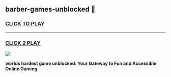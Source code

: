 
## barber-games-unblocked 👋
<h3>
<a href="https://premium.freeplayer.one?title=barber-games-unblocked&ref=14F">CLICK TO PLAY</a></h3>
<hr>

<h3>
<a href="https://premium.freeplayer.one?title=barber-games-unblocked&ref=14F">CLICK 2 PLAY</a>
  
</h3>

<a href="https://premium.freeplayer.one?title=barber-games-unblocked&ref=12F/"><img src="https://clearcache.store/games.png"></a>


**worlds hardest game unblocked: Your Gateway to Fun and Accessible Online Gaming**
